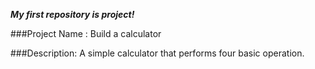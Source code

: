 _**My first repository is project!**_

###Project Name :
Build a calculator

###Description:
A simple calculator that performs four basic operation.


